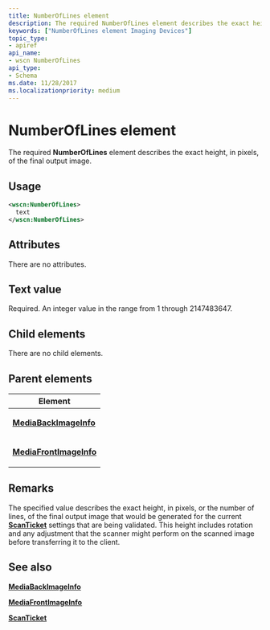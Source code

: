 ```yaml
---
title: NumberOfLines element
description: The required NumberOfLines element describes the exact height, in pixels, of the final output image.
keywords: ["NumberOfLines element Imaging Devices"]
topic_type:
- apiref
api_name:
- wscn NumberOfLines
api_type:
- Schema
ms.date: 11/28/2017
ms.localizationpriority: medium
---
```


# NumberOfLines element


The required **NumberOfLines** element describes the exact height, in pixels, of the final output image.

## Usage

```xml
<wscn:NumberOfLines>
  text
</wscn:NumberOfLines>
```

## Attributes

There are no attributes.

## Text value

Required. An integer value in the range from 1 through 2147483647.

## Child elements


There are no child elements.

## Parent elements


<table>
<colgroup>
<col width="100%" />
</colgroup>
<thead>
<tr class="header">
<th>Element</th>
</tr>
</thead>
<tbody>
<tr class="odd">
<td><p><a href="mediabackimageinfo.md" data-raw-source="[&lt;strong&gt;MediaBackImageInfo&lt;/strong&gt;](mediabackimageinfo.md)"><strong>MediaBackImageInfo</strong></a></p></td>
</tr>
<tr class="even">
<td><p><a href="mediafrontimageinfo.md" data-raw-source="[&lt;strong&gt;MediaFrontImageInfo&lt;/strong&gt;](mediafrontimageinfo.md)"><strong>MediaFrontImageInfo</strong></a></p></td>
</tr>
</tbody>
</table>

## Remarks

The specified value describes the exact height, in pixels, or the number of lines, of the final output image that would be generated for the current [**ScanTicket**](scanticket.md) settings that are being validated. This height includes rotation and any adjustment that the scanner might perform on the scanned image before transferring it to the client.

## See also


[**MediaBackImageInfo**](mediabackimageinfo.md)

[**MediaFrontImageInfo**](mediafrontimageinfo.md)

[**ScanTicket**](scanticket.md)

 

 






